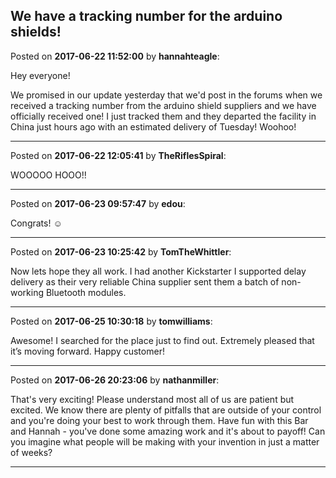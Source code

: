 ## We have a tracking number for the arduino shields!
Posted on **2017-06-22 11:52:00** by **hannahteagle**:

Hey everyone!

We promised in our update yesterday that we'd post in the forums when we received a tracking number from the arduino shield suppliers and we have officially received one! I just tracked them and they departed the facility in China just hours ago with an estimated delivery of Tuesday! Woohoo!

---

Posted on **2017-06-22 12:05:41** by **TheRiflesSpiral**:

WOOOOO HOOO!!

---

Posted on **2017-06-23 09:57:47** by **edou**:

Congrats! ☺️

---

Posted on **2017-06-23 10:25:42** by **TomTheWhittler**:

Now lets hope they all work. I had another Kickstarter I supported delay delivery as their very reliable China supplier sent them a batch of non-working Bluetooth modules.

---

Posted on **2017-06-25 10:30:18** by **tomwilliams**:

Awesome! I searched for the place just to find out. Extremely pleased that it’s moving forward. Happy customer!

---

Posted on **2017-06-26 20:23:06** by **nathanmiller**:

That's very exciting! Please understand most all of us are patient but excited. We know there are plenty of pitfalls that are outside of your control and you're doing your best to work through them. 
Have fun with this Bar and Hannah - you've done some amazing work and it's about to payoff! Can you imagine what people will be making with your invention in just a matter of weeks?

---

